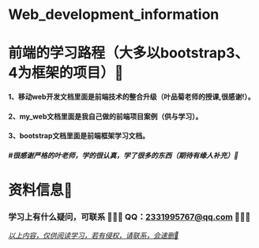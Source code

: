# Web_development_information

# 前端的学习路程（大多以bootstrap3、4为框架的项目）📌

#### 1、移动web开发文档里面是前端技术的整合升级（叶品菊老师的授课,很感谢!）。

#### 2、my_web文档里面是我自己做的前端项目案例（供与学习）。

#### 3、bootstrap文档里面是前端框架学习文档。

##### #很感谢严格的叶老师，学的很认真，学了很多的东西（期待有缘人补充）🍻

# 资料信息📌

### 学习上有什么疑问，可联系 🍥🍥🍥 QQ：2331995767@qq.com  🍥🍥🍥

<u>*以上内容，仅供阅读学习，若有侵权，请联系，会速删📌*</u>
